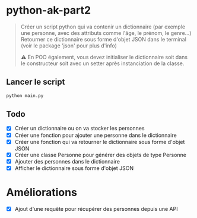 # python-ak-part2

> Créer un script python qui va contenir un dictionnaire (par exemple une personne, avec des attributs comme l'âge, le prénom, le genre...)
> Retourner ce dictionnaire sous forme d'objet JSON dans le terminal (voir le package 'json' pour plus d'info)
> 
> ⚠️ En POO également, vous devez initialiser le dictionnaire soit dans le constructeur soit avec un setter après instanciation de la classe.

## Lancer le script

```bash
python main.py
```

## Todo
- [x] Créer un dictionnaire ou on va stocker les personnes
- [x] Créer une fonction pour ajouter une personne dans le dictionnaire
- [x] Créer une fonction qui va retourner le dictionnaire sous forme d'objet JSON
- [x] Créer une classe Personne pour générer des objets de type Personne
- [x] Ajouter des personnes dans le dictionnaire
- [x] Afficher le dictionnaire sous forme d'objet JSON

# Améliorations

- [x] Ajout d'une requête pour récupérer des personnes depuis une API
